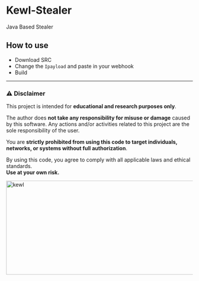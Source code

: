 # Kewl-Stealer  
Java Based Stealer  

## How to use  
* Download SRC  
* Change the `Ipayload` and paste in your webhook  
* Build  

---

### ⚠️ Disclaimer

This project is intended for **educational and research purposes only**.

The author does **not take any responsibility for misuse or damage** caused by this software. Any actions and/or activities related to this project are the sole responsibility of the user.

You are **strictly prohibited from using this code to target individuals, networks, or systems without full authorization**.

By using this code, you agree to comply with all applicable laws and ethical standards.  
**Use at your own risk.**

<img width="1033" height="253" alt="kewl" src="https://github.com/user-attachments/assets/60ceaa00-dd34-43da-872d-ad4858823dcb" />
